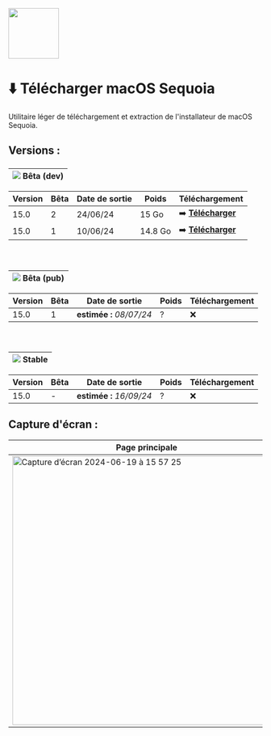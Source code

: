 <img
  src="https://github.com/istucesyt/download-install-macos-sequoia/assets/108399865/e7f52374-e401-4581-ba60-a6f5ae75d48c"
  width="100"
  height="100" />


# ⬇️ Télécharger macOS Sequoia
Utilitaire léger de téléchargement et extraction de l'installateur de macOS Sequoia.

## Versions :

### [ ](https://github.com/istucesyt/download-install-macos-sequoia/assets/108399865/f3091f16-4b5d-411c-b187-824da0e69406)

| ![](https://placehold.co/15x15/f03c15/f03c15.png) Bêta (dev) |
| --- |

| Version | Bêta | Date de sortie | Poids | Téléchargement
| --- | --- | --- | --- | --- |
15.0 | 2 | 24/06/24 | 15 Go | ➡️ **[Télécharger](https://github.com/istucesyt/download-install-macos-sequoia/releases/tag/15.0-beta2)**
15.0 | 1 | 10/06/24 | 14.8 Go | ➡️ **[Télécharger](https://github.com/istucesyt/download-install-macos-sequoia/releases/tag/15.0-beta1)**

### [‎ ](https://github.com/istucesyt/download-install-macos-sequoia/assets/108399865/f3091f16-4b5d-411c-b187-824da0e69406)

| ![](https://placehold.co/15x15/1589F0/1589F0.png) Bêta (pub) |
| --- | 

| Version | Bêta | Date de sortie | Poids | Téléchargement
| --- | --- | --- | --- | --- |
15.0 | 1 | **estimée :** *08/07/24* | ? | ❌

### [‎ ](https://github.com/istucesyt/download-install-macos-sequoia/assets/108399865/f3091f16-4b5d-411c-b187-824da0e69406)

| ![](https://placehold.co/15x15/c5f015/c5f015.png) Stable |
| --- | 

| Version | Bêta | Date de sortie | Poids | Téléchargement
| --- | --- | --- | --- | --- |
15.0 | - | **estimée :** *16/09/24* | ? | ❌

## Capture d'écran :

| Page principale |
| --- |
| <img width="532" alt="Capture d’écran 2024-06-19 à 15 57 25" src="https://github.com/istucesyt/download-install-macos-sequoia/assets/108399865/466a7e51-7d1d-4eb9-806a-1a245b42aca7"> |
